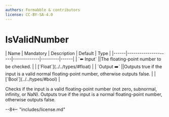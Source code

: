 ```yaml
---
authors: Formabble & contributors
license: CC-BY-SA-4.0
---
```



# IsValidNumber

<div class="sh-parameters" markdown="1">
| Name | Mandatory | Description | Default | Type |
|------|---------------------|-------------|---------|------|
| `⬅️ Input` ||The floating-point number to be checked. | | [`Float`](../../types/#float) |
| `Output ➡️` ||Outputs true if the input is a valid normal floating-point number, otherwise outputs false. | | [`Bool`](../../types/#bool) |

</div>

Checks if the input is a valid floating-point number (not zero, subnormal, infinity, or NaN). Outputs true if the input is a normal floating-point number, otherwise outputs false.

--8<-- "includes/license.md"

